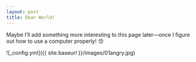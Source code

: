 ```yaml
---
layout: post
title: Dear World!
---
```


Maybe I’ll add something more interesting to this page later—once I figure out how to use a computer properly! 😙

![_config.yml]({{ site.baseurl }}/images/01angry.jpg)
